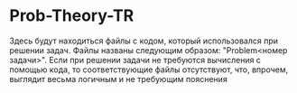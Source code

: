 # Prob-Theory-TR

Здесь будут находиться файлы с кодом, который использовался при решении задач. 
Файлы названы следующим образом: "Problem<номер задачи>". Если при решении задачи не требуются вычисления с помощью кода, то соответствующие файлы отсутствуют, что, впрочем, выглядит весьма логичным и не требующим пояснения
